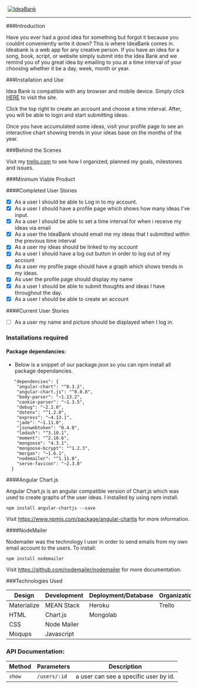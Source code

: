 <img align="middle"> [![IdeaBank](https://i.imgur.com/OSdnwIS.png)](https://evening-fjord-4234.herokuapp.com/) </img>

---

###Introduction

Have you ever had a good idea for something but forgot it because you couldnt conveniently write it down? This is where IdeaBank comes in. Ideabank is a web app for any creative person. If you have an idea for a song, book, script, or website simply submit into the Idea Bank and we remind you of you great idea by emailing to you at a time interval of your choosing whether it be a day, week, month or year.

###Installation and Use

Idea Bank is compatible with any browser and mobile device. Simply click [HERE](https://evening-fjord-4234.herokuapp.com/) to visit the site.

Click the top right to create an account and choose a time interval. After, you will be able to login and start submitting ideas.

Once you have accumulated some ideas, visit your profile page to see an interactive chart showing trends in your ideas base on the months of the year.
    
###Behind the Scenes

Visit my [trello.com](https://trello.com/b/V0gjWrMy/ideabank) to see how I organized, planned my goals, milestones and issues.

###Minimum Viable Product

####Completed User Stories

- [x] As a user I should be able to Log in to my account.
- [x] As a user I should have a profile page which shows how many ideas I've input.
- [x] As a user I should be able to set a time interval for when i receive my ideas via email
- [x] As a user the IdeaBank should email me my ideas that I submitted within the previous time interval
- [x] As a user my ideas should be linked to my account
- [x] As a user I should have a log out button in order to log out of my account 
- [x] As a user my profile page should have a graph which shows trends in my ideas.
- [x] As user the profile page should display my name
- [x] As a user I should be able to submit thoughts and ideas I have throughout the day.
- [x] As a user I should be able to create an account

####Current User Stories
- [ ] As a user my name and picture should be displayed when I log in.

### Installations required

#### Package dependancies:
- Below is a snippet of our package.json so you can npm install all package dependancies.

```
   "dependencies": {
    "angular-chart": "^0.3.2",
    "angular-chart.js": "^0.8.8",
    "body-parser": "~1.13.2",
    "cookie-parser": "~1.3.5",
    "debug": "~2.2.0",
    "dotenv": "^1.2.0",
    "express": "~4.13.1",
    "jade": "~1.11.0",
    "jsonwebtoken": "0.4.0",
    "lodash": "^3.10.1",
    "moment": "^2.10.6",
    "mongoose": "4.3.1",
    "mongoose-bcrypt": "^1.2.3",
    "morgan": "~1.6.1",
    "nodemailer": "^1.11.0",
    "serve-favicon": "~2.3.0"
  }
```

####Angular Chart.js

Angular Chart.js is an angular compatible version of Chart.js which was used to create graphs of the user ideas. I installed by using npm install.

    npm install angular-chartjs --save
    
Visit https://www.npmjs.com/package/angular-chartjs for more information.

####NodeMailer

Nodemailer was the technology I user in order to send emails from my own email account to the users. To install:

    npm install nodemailer
    
Visit https://github.com/nodemailer/nodemailer for more documentation.

###Technologies Used

Design | Development | Deployment/Database | Organization
---- | --- | --- | ---
Materialize | MEAN Stack | Heroku | Trello
HTML | Chart.js | Mongolab
CSS | Node Mailer |
Moqups | Javascript

### API Documentation:

Method|Parameters|Description|
-------------|------|-----------|
`show`|`/users/:id`|a user can see a specific user by id.
